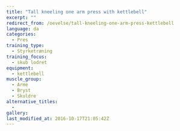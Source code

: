 ```yaml
---
title: "Tall kneeling one arm press with kettlebell"
excerpt: ""
redirect_from: /oevelse/tall-kneeling-one-arm-press-kettlebell
language: da
categories:
  - Pres
training_type: 
  - Styrketræning
training_focus: 
  - skub lodret
equipment:
  - kettlebell
muscle_group:
  - Arme
  - Bryst
  - Skuldre
alternative_titles:
  - 
gallery:
last_modified_at: 2016-10-17T21:05:42Z
---
```




